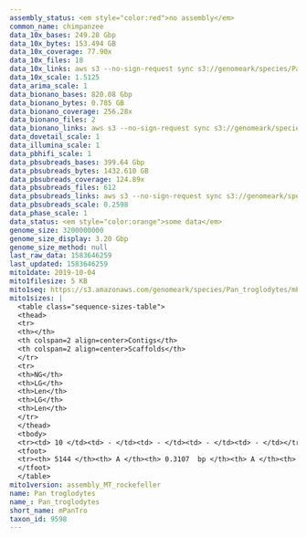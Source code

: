```yaml
---
assembly_status: <em style="color:red">no assembly</em>
common_name: chimpanzee
data_10x_bases: 249.28 Gbp
data_10x_bytes: 153.494 GB
data_10x_coverage: 77.90x
data_10x_files: 18
data_10x_links: aws s3 --no-sign-request sync s3://genomeark/species/Pan_troglodytes/mPanTro1/genomic_data/10x/ .<br>
data_10x_scale: 1.5125
data_arima_scale: 1
data_bionano_bases: 820.08 Gbp
data_bionano_bytes: 0.785 GB
data_bionano_coverage: 256.28x
data_bionano_files: 2
data_bionano_links: aws s3 --no-sign-request sync s3://genomeark/species/Pan_troglodytes/mPanTro1/genomic_data/bionano/ .<br>
data_dovetail_scale: 1
data_illumina_scale: 1
data_pbhifi_scale: 1
data_pbsubreads_bases: 399.64 Gbp
data_pbsubreads_bytes: 1432.610 GB
data_pbsubreads_coverage: 124.89x
data_pbsubreads_files: 612
data_pbsubreads_links: aws s3 --no-sign-request sync s3://genomeark/species/Pan_troglodytes/mPanTro1/genomic_data/pacbio/ . --exclude "*ccs.bam*"<br>
data_pbsubreads_scale: 0.2598
data_phase_scale: 1
data_status: <em style="color:orange">some data</em>
genome_size: 3200000000
genome_size_display: 3.20 Gbp
genome_size_method: null
last_raw_data: 1583646259
last_updated: 1583646259
mito1date: 2019-10-04
mito1filesize: 5 KB
mito1seq: https://s3.amazonaws.com/genomeark/species/Pan_troglodytes/mPanTro1/assembly_MT_rockefeller/mPanTro1.MT.20191004.fasta.gz
mito1sizes: |
  <table class="sequence-sizes-table">
  <thead>
  <tr>
  <th></th>
  <th colspan=2 align=center>Contigs</th>
  <th colspan=2 align=center>Scaffolds</th>
  </tr>
  <tr>
  <th>NG</th>
  <th>LG</th>
  <th>Len</th>
  <th>LG</th>
  <th>Len</th>
  </tr>
  </thead>
  <tbody>
  <tr><td> 10 </td><td> - </td><td> - </td><td> - </td><td> - </td></tr>  <tr><td> 20 </td><td> - </td><td> - </td><td> - </td><td> - </td></tr>  <tr><td> 30 </td><td> - </td><td> - </td><td> - </td><td> - </td></tr>  <tr><td> 40 </td><td> - </td><td> - </td><td> - </td><td> - </td></tr>  <tr style="background-color:#cccccc;"><td> 50 </td><td> - </td><td style="background-color:#ff8888;"> - </td><td> - </td><td style="background-color:#ff8888;"> - </td></tr>  <tr><td> 60 </td><td> - </td><td> - </td><td> - </td><td> - </td></tr>  <tr><td> 70 </td><td> - </td><td> - </td><td> - </td><td> - </td></tr>  <tr><td> 80 </td><td> - </td><td> - </td><td> - </td><td> - </td></tr>  <tr><td> 90 </td><td> - </td><td> - </td><td> - </td><td> - </td></tr>  <tr><td> 100 </td><td> - </td><td> - </td><td> - </td><td> - </td></tr>  </tbody>
  <tfoot>
  <tr><th> 5144 </th><th> A </th><th> 0.3107  bp </th><th> A </th><th> 0.3107  bp </th></tr>
  </tfoot>
  </table>
mito1version: assembly_MT_rockefeller
name: Pan troglodytes
name_: Pan_troglodytes
short_name: mPanTro
taxon_id: 9598
---
```

